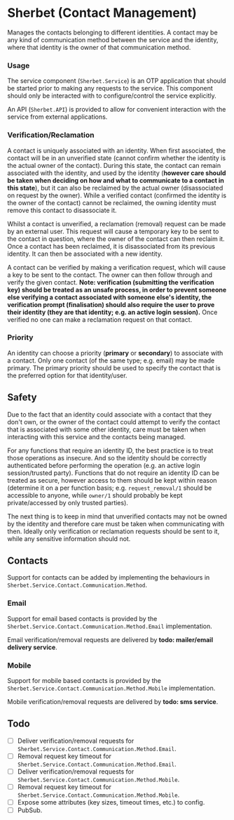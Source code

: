 # Sherbet (Contact Management)

Manages the contacts belonging to different identities. A contact may be any kind of communication method between the service and the identity, where that identity is the owner of that communication method.


### Usage

The service component (`Sherbet.Service`) is an OTP application that should be started prior to making any requests to the service. This component should only be interacted with to configure/control the service explicitly.

An API (`Sherbet.API`) is provided to allow for convenient interaction with the service from external applications.


### Verification/Reclamation

A contact is uniquely associated with an identity. When first associated, the contact will be in an unverified state (cannot confirm whether the identity is the actual owner of the contact). During this state, the contact can remain associated with the identity, and used by the identity (__however care should be taken when deciding on how and what to communicate to a contact in this state__), but it can also be reclaimed by the actual owner (disassociated on request by the owner). While a verified contact (confirmed the identity is the owner of the contact) cannot be reclaimed, the owning identity must remove this contact to disassociate it.

Whilst a contact is unverified, a reclamation (removal) request can be made by an external user. This request will cause a temporary key to be sent to the contact in question, where the owner of the contact can then reclaim it. Once a contact has been reclaimed, it is disassociated from its previous identity. It can then be associated with a new identity.

A contact can be verified by making a verification request, which will cause a key to be sent to the contact. The owner can then follow through and verify the given contact. __Note: verification (submitting the verification key) should be treated as an unsafe process, in order to prevent someone else verifying a contact associated with someone else's identity, the verification prompt (finalisation) should also require the user to prove their identity (they are that identity; e.g. an active login session).__ Once verified no one can make a reclamation request on that contact.


### Priority

An identity can choose a priority (__primary__ or __secondary__) to associate with a contact. Only one contact (of the same type; e.g. email) may be made primary. The primary priority should be used to specify the contact that is the preferred option for that identity/user.


## Safety

Due to the fact that an identity could associate with a contact that they don't own, or the owner of the contact could attempt to verify the contact that is associated with some other identity, care must be taken when interacting with this service and the contacts being managed.

For any functions that require an identity ID, the best practice is to treat those operations as insecure. And so the identity should be correctly authenticated before performing the operation (e.g. an active login session/trusted party). Functions that do not require an identity ID can be treated as secure, however access to them should be kept within reason (determine it on a per function basis; e.g. `request_removal/1` should be accessible to anyone, while `owner/1` should probably be kept private/accessed by only trusted parties).

The next thing is to keep in mind that unverified contacts may not be owned by the identity and therefore care must be taken when communicating with then. Ideally only verification or reclamation requests should be sent to it, while any sensitive information should not.


Contacts
--------

Support for contacts can be added by implementing the behaviours in `Sherbet.Service.Contact.Communication.Method`.


### Email

Support for email based contacts is provided by the `Sherbet.Service.Contact.Communication.Method.Email` implementation.

Email verification/removal requests are delivered by __todo: mailer/email delivery service__.


### Mobile

Support for mobile based contacts is provided by the `Sherbet.Service.Contact.Communication.Method.Mobile` implementation.

Mobile verification/removal requests are delivered by __todo: sms service__.


Todo
----

- [ ] Deliver verification/removal requests for `Sherbet.Service.Contact.Communication.Method.Email`.
- [ ] Removal request key timeout for `Sherbet.Service.Contact.Communication.Method.Email`.
- [ ] Deliver verification/removal requests for `Sherbet.Service.Contact.Communication.Method.Mobile`.
- [ ] Removal request key timeout for `Sherbet.Service.Contact.Communication.Method.Mobile`.
- [ ] Expose some attributes (key sizes, timeout times, etc.) to config.
- [ ] PubSub.
